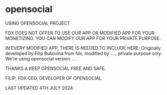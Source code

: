 # opensocial

USING OPENSOCIAL PROJECT

FDX DOES NOT OFFER TO USE OUR APP OR MODIFIED APP FOR YOUR MONETIZING. YOU CAN MODIFY OUR APP FOR YOUR PRIVATE PURPOSE.

IN EVERY MODIFIED APP, THERE IS NEEDED TO INCLUDE HERE: Originally developed by Filip Bukovina from fdx, modified by ...., private purpose only. We're using opensocial version .... .

THANKS A KEEP OPENSOCIAL FREE AND SAFE.

FILIP, FDX CEO, DEVELOPER OF OPENSOCIAL

LAST UPDATED 4TH JULY 2024.
